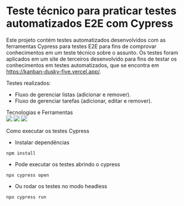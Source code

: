 # Teste técnico para praticar testes automatizados E2E com Cypress

Este projeto contém testes automatizados desenvolvidos com as ferramentas Cypress para testes E2E para fins de comprovar conhecimentos em um teste técnico sobre o assunto. Os testes foram aplicados em um site de terceiros desenvolvido para fins de testar os conhecimentos em testes automatizados, que se encontra em https://kanban-dusky-five.vercel.app/.

Testes realizados:
- Fluxo de gerenciar listas (adicionar e remover).
- Fluxo de gerenciar tarefas (adicionar, editar e remover).
  
Tecnologias e Ferramentas
<br>
<img src="https://img.shields.io/badge/Cypress-17202C?style=for-the-badge&logo=cypress&logoColor=white"/>
<img src="https://img.shields.io/badge/Node%20js-339933?style=for-the-badge&logo=nodedotjs&logoColor=white"/>
<img src="https://img.shields.io/badge/JavaScript-323330?style=for-the-badge&logo=javascript&logoColor=F7DF1E"/>

Como executar os testes Cypress
- Instalar dependências
  
```npm install```

- Pode executar os testes abrindo o cypress
  
```npx cypress open```

- Ou rodar os testes no modo headless
  
```npx cypress run```
